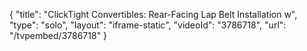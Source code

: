 {
    "title": "ClickTight Convertibles: Rear-Facing Lap Belt Installation w",
    "type": "solo",
    "layout": "iframe-static",
    "videoId": "3786718",
    "url": "\/tvpembed\/3786718"
}